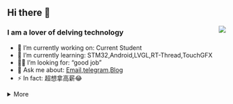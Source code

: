 ## Hi there 👋

<a href="#">  
<img align="right" src="https://github-readme-stats.vercel.app/api?username=veliming" />
</a>

### I am a lover of delving technology

- 🔭 I’m currently working on: Current Student 
- 🌱 I’m currently learning: STM32,Android,LVGL,RT-Thread,TouchGFX
- 🙋‍♂️ I’m looking for: “good job”
- 💬 Ask me about: [Email](mailto:vectorgun@outlook.com),[telegram](https://t.me/Shin_ki_rou),[Blog](https://www.kissshot.cyou/)
- ⚡ In fact: 超想拿高薪😂

<details markdown='1'><summary>More</summary>

### 🔧 **Most Used Developing Platforms**

![](https://img.shields.io/badge/System-Windows11-0078d6?style=flat-square&logo=windows&logoColor=0078D6)
![](https://img.shields.io/badge/IDE-Visual%20Studio%20Code-007acc?style=flat-square&logo=visual-studio-code&logoColor=007ACC)
![](https://img.shields.io/badge/IDE-Jet%20Brains-000000?style=flat-square&logo=JetBrains&logoColor=fff)
![](https://img.shields.io/badge/IDE-STM32%20Cube-03234B?style=flat-square&logo=STMicroelectronics&logoColor=fff)
![](https://img.shields.io/badge/IDE-Postman-FF6C37?style=flat-square&logo=Postman&logoColor=FF6C37)

### 🌟 **My Skills**

![](https://img.shields.io/badge/-C-f05032?style=flat-square&logo=C&logoColor=fff)
![](https://img.shields.io/badge/-Python-3776ab?style=flat-square&logo=Python&logoColor=fff)
![](https://img.shields.io/badge/-Java-007396?style=flat-square&logo=Java&logoColor=fff)
![](https://img.shields.io/badge/-STM32-03234B?style=flat-square&logo=stmicroelectronics&logoColor=fff)
![](https://img.shields.io/badge/-Git-f05032?style=flat-square&logo=git&logoColor=fff)
![](https://img.shields.io/badge/-Linux-fcc624?style=flat-square&logo=Linux&logoColor=fff)

### 🌱 **Next Skill&Tools Of Interest**

![](https://img.shields.io/badge/-Go-00ADD8?style=flat-square&logo=Go&logoColor=fff)
![](https://img.shields.io/badge/-Altium%20Designer-A5915F?style=flat-square&logo=Altium-Designer&logoColor=fff)
![](https://img.shields.io/badge/-Esp%2032-A1352C?style=flat-square&logo=Espressif&logoColor=E7352C)
![](https://img.shields.io/badge/-Rust-A1352C?style=flat-square&logo=Rust&logoColor=E73666)

### 🏕️ **My Tools**

![](https://img.shields.io/badge/-Samsung%20Galaxy%20Tab%20S7-3428A0?style=flat-square&logo=Samsung&logoColor=fff)
![](https://img.shields.io/badge/-Xiaomi%20Gaming%20LapTop%202018-FF6900?style=flat-square&logo=Xiaomi&logoColor=fff)
![](https://img.shields.io/badge/-OnePlus%2011%20Phone-FF6900?style=flat-square&logo=OnePlus&logoColor=fff)

### 🎮 **Slightly Favorite Leisure**

![](https://img.shields.io/badge/-osu!-FF66AA?style=flat-square&logo=osu!&logoColor=fff)
![](https://img.shields.io/badge/-Nintendo%20Switch-E60012?style=flat-square&logo=Nintendo-Switch&logoColor=fff)
![](https://img.shields.io/badge/-Bilibili-00A1D6?style=flat-square&logo=bilibili&logoColor=fff)
![](https://img.shields.io/badge/-Steam-000000?style=flat-square&logo=Steam&logoColor=fff)
### ⏯️ **Next Plans**

- Just learn what I should learn
- National Post-graduate Entrance Examination
- EXPLORE MORE
### ❤️ **Thanks [9cats](https://github.com/9cats)**

</details>
